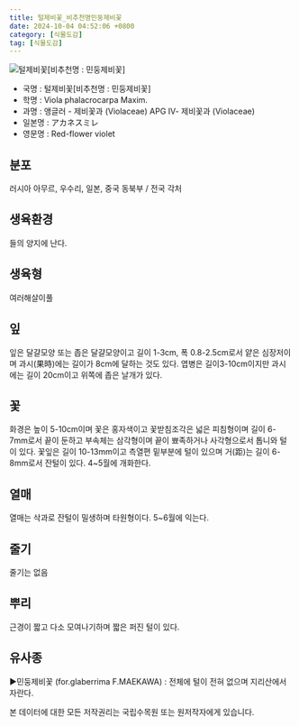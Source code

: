 ```yaml
---
title: 털제비꽃_비추천명민둥제비꽃
date: 2024-10-04 04:52:06 +0800
category: [식물도감]
tag: [식물도감]
---
```




![털제비꽃[비추천명 : 민둥제비꽃]](/fileUpload/plants/basic/Violaceae/Viola/13662/1_th2.JPG)
- 국명 : 털제비꽃[비추천명 : 민둥제비꽃]
- 학명 : Viola phalacrocarpa Maxim.
- 과명 : 앵글러 - 제비꽃과 (Violaceae) APG Ⅳ- 제비꽃과 (Violaceae)
- 일본명 : アカネスミレ
- 영문명 : Red-flower violet


## 분포
러시아 아무르, 우수리, 일본, 중국 동북부 / 전국 각처
## 생육환경
들의 양지에 난다.
## 생육형
여러해살이풀 
## 잎
잎은 달걀모양 또는 좁은 달걀모양이고 길이 1-3cm, 폭 0.8-2.5cm로서 얕은 심장저이며 과시(果時)에는 길이가 8cm에 달하는 것도 있다. 엽병은 길이3-10cm이지만 과시에는 길이 20cm이고 위쪽에 좁은 날개가 있다.
## 꽃
화경은 높이 5-10cm이며 꽃은 홍자색이고 꽃받침조각은 넓은 피침형이며 길이 6-7mm로서 끝이 둔하고 부속체는 삼각형이며 끝이 뾰족하거나 사각형으로서 톱니와 털이 있다. 꽃잎은 길이 10-13mm이고 측열편 밑부분에 털이 있으며 거(距)는 길이 6-8mm로서 잔털이 있다. 4~5월에 개화한다. 
## 열매
열매는 삭과로 잔털이 밀생하며 타원형이다. 5~6월에 익는다. 
## 줄기
줄기는 없음
## 뿌리
근경이 짧고 다소 모여나기하며 짧은 퍼진 털이 있다.
## 유사종
▶민둥제비꽃 (for.glaberrima F.MAEKAWA) : 전체에 털이 전혀 없으며 지리산에서 자란다.






본 데이터에 대한 모든 저작권리는 국립수목원 또는 원저작자에게 있습니다.

